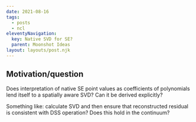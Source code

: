 ```yaml
---
date: 2021-08-16
tags:
  - posts
  - ncl
eleventyNavigation:
  key: Native SVD for SE?
  parent: Moonshot Ideas
layout: layouts/post.njk
---
```


## Motivation/question
Does interpretation of native SE point values as coefficients of polynomials
lend itself to a spatially aware SVD? Can it be derived explicitly?

Something like: calculate SVD and then ensure that reconstructed residual is consistent with DSS operation?
Does this hold in the continuum?


